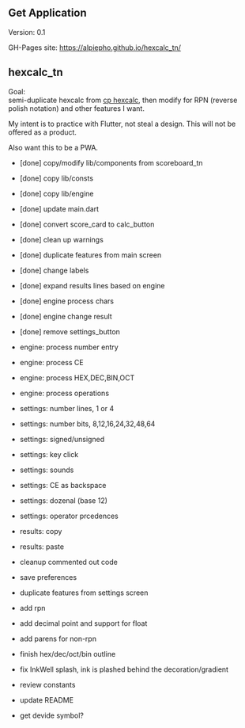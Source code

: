 ## Get Application
Version: 0.1

GH-Pages site: https://alpiepho.github.io/hexcalc_tn/

## hexcalc_tn


Goal:<br>
semi-duplicate hexcalc from [cp hexcalc](https://www.fileviewer.com/cphexcalc/), 
then modify for RPN (reverse polish notation) and other features I want.

My intent is to practice with Flutter, not steal a design.  This will not be offered as a product.

Also want this to be a PWA.

- [done] copy/modify lib/components from scoreboard_tn
- [done] copy lib/consts
- [done] copy lib/engine
- [done] update main.dart
- [done] convert score_card to calc_button
- [done] clean up warnings
- [done] duplicate features from main screen
- [done] change labels
- [done] expand results lines based on engine
- [done] engine process chars
- [done] engine change result
- [done] remove settings_button

- engine: process number entry
- engine: process CE
- engine: process HEX,DEC,BIN,OCT


- engine: process operations

- settings: number lines, 1 or 4
- settings: number bits, 8,12,16,24,32,48,64
- settings: signed/unsigned
- settings: key click
- settings: sounds
- settings: CE as backspace
- settings: dozenal (base 12)
- settings: operator prcedences
- results: copy
- results: paste


- cleanup commented out code
- save preferences

- duplicate features from settings screen
- add rpn
- add decimal point and support for float
- add parens for non-rpn

- finish hex/dec/oct/bin outline
- fix InkWell splash, ink is plashed behind the decoration/gradient

- review constants
- update README
- get devide symbol?

